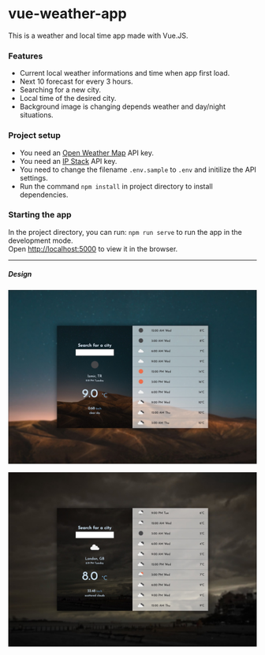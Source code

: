 # vue-weather-app

This is a weather and local time app made with Vue.JS.

### Features

- Current local weather informations and time when app first load.
- Next 10 forecast for every 3 hours.
- Searching for a new city.
- Local time of the desired city.
- Background image is changing depends weather and day/night situations.

### Project setup

- You need an [Open Weather Map](https://openweathermap.org/) API key.
- You need an [IP Stack](https://ipstack.com/) API key.
- You need to change the filename `.env.sample` to `.env` and initilize the API settings.
- Run the command `npm install` in project directory to install dependencies.

### Starting the app

In the project directory, you can run: `npm run serve` to run the app in the development mode.<br />
Open [http://localhost:5000](http://localhost:5000) to view it in the browser.

---

##### Design

![Design 1](/src/assets/images/v1-1.jpg)

![Design 2](/src/assets/images/v1-2.jpg)
